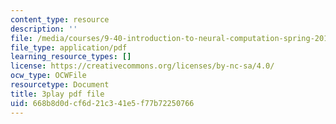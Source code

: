 ```yaml
---
content_type: resource
description: ''
file: /media/courses/9-40-introduction-to-neural-computation-spring-2018/668b8d0dcf6d21c341e5f77b72250766_4ip-4ai6kN8.pdf
file_type: application/pdf
learning_resource_types: []
license: https://creativecommons.org/licenses/by-nc-sa/4.0/
ocw_type: OCWFile
resourcetype: Document
title: 3play pdf file
uid: 668b8d0d-cf6d-21c3-41e5-f77b72250766
---
```

